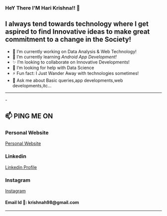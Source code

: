 ### HeY There I'M Hari Krishna!! 👋


<h2>I always tend towards technology where I get aspired to find Innovative ideas to make great commitment to a change in the Society!</h2>


- 🔭 I’m currently working on Data Analysis & Web Technology!
- 🌱 I’m currently learning  <i>Android App Development!</i>
- ✨ I’m looking to collaborate on Innovative Developments!
- 🤔 I’m looking for help with Data Science
- ⚡ Fun fact: I Just Wander Away with technologies sometimes!
- 💬 Ask me about Basic queries,app developments,web developments,itc...
<hr>
-<h2> 📫 PING ME ON</h2>
  <div>
  <h3>Personal Website</h3> <a href="https://harikrishna99-dominator.github.io/">Personal Website</a>
  <h3>Linkedin</h3> <a href="https://www.linkedin.com/in/hari-krishna-p-b501b51b4/">Linkedin Profile</a>
  <h3>Instagram</h3> <a href="https://www.instagram.com/harry_freak_99/">Instagram</a>
  <h4>Email Id 📧: krishnah98@gmail.com</h4>
</div>
  <hr>
  


